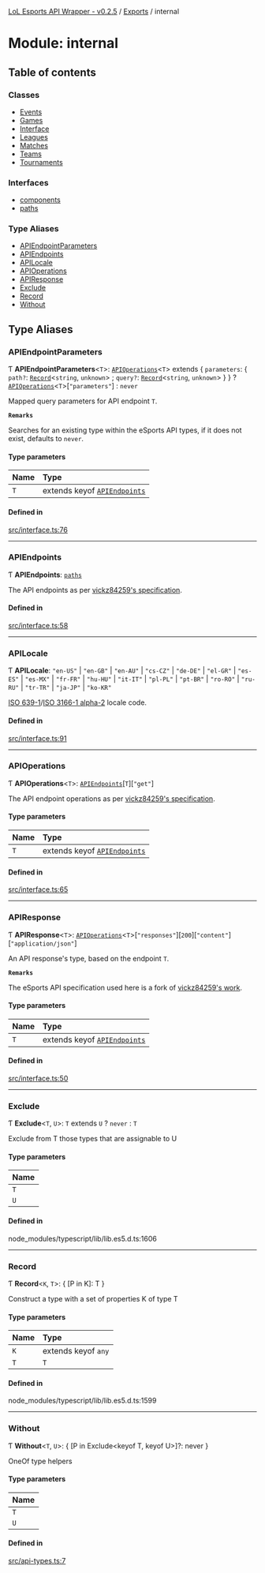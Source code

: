[LoL Esports API Wrapper - v0.2.5](../README.md) / [Exports](../modules.md) / internal

# Module: internal

## Table of contents

### Classes

- [Events](../classes/internal.Events.md)
- [Games](../classes/internal.Games.md)
- [Interface](../classes/internal.Interface.md)
- [Leagues](../classes/internal.Leagues.md)
- [Matches](../classes/internal.Matches.md)
- [Teams](../classes/internal.Teams.md)
- [Tournaments](../classes/internal.Tournaments.md)

### Interfaces

- [components](../interfaces/internal.components.md)
- [paths](../interfaces/internal.paths.md)

### Type Aliases

- [APIEndpointParameters](internal.md#apiendpointparameters)
- [APIEndpoints](internal.md#apiendpoints)
- [APILocale](internal.md#apilocale)
- [APIOperations](internal.md#apioperations)
- [APIResponse](internal.md#apiresponse)
- [Exclude](internal.md#exclude)
- [Record](internal.md#record)
- [Without](internal.md#without)

## Type Aliases

### APIEndpointParameters

Ƭ **APIEndpointParameters**<`T`\>: [`APIOperations`](internal.md#apioperations)<`T`\> extends { `parameters`: { `path?`: [`Record`](internal.md#record)<`string`, `unknown`\> ; `query?`: [`Record`](internal.md#record)<`string`, `unknown`\> } } ? [`APIOperations`](internal.md#apioperations)<`T`\>[``"parameters"``] : `never`

Mapped query parameters for API endpoint `T`.

**`Remarks`**

Searches for an existing type within the eSports API types, if it does not exist, defaults to `never`.

#### Type parameters

| Name | Type                                                     |
| :--- | :------------------------------------------------------- |
| `T`  | extends keyof [`APIEndpoints`](internal.md#apiendpoints) |

#### Defined in

[src/interface.ts:76](https://github.com/Viriatto/lol-esports-api/blob/f44700a/src/interface.ts#L76)

---

### APIEndpoints

Ƭ **APIEndpoints**: [`paths`](../interfaces/internal.paths.md)

The API endpoints as per [vickz84259's specification](https://vickz84259.github.io/lolesports-api-docs/).

#### Defined in

[src/interface.ts:58](https://github.com/Viriatto/lol-esports-api/blob/f44700a/src/interface.ts#L58)

---

### APILocale

Ƭ **APILocale**: `"en-US"` \| `"en-GB"` \| `"en-AU"` \| `"cs-CZ"` \| `"de-DE"` \| `"el-GR"` \| `"es-ES"` \| `"es-MX"` \| `"fr-FR"` \| `"hu-HU"` \| `"it-IT"` \| `"pl-PL"` \| `"pt-BR"` \| `"ro-RO"` \| `"ru-RU"` \| `"tr-TR"` \| `"ja-JP"` \| `"ko-KR"`

[ISO 639-1](https://en.wikipedia.org/wiki/ISO_639-1)/[ISO 3166-1 alpha-2](https://en.wikipedia.org/wiki/ISO_3166-1_alpha-2) locale code.

#### Defined in

[src/interface.ts:91](https://github.com/Viriatto/lol-esports-api/blob/f44700a/src/interface.ts#L91)

---

### APIOperations

Ƭ **APIOperations**<`T`\>: [`APIEndpoints`](internal.md#apiendpoints)[`T`][``"get"``]

The API endpoint operations as per [vickz84259's specification](https://vickz84259.github.io/lolesports-api-docs/).

#### Type parameters

| Name | Type                                                     |
| :--- | :------------------------------------------------------- |
| `T`  | extends keyof [`APIEndpoints`](internal.md#apiendpoints) |

#### Defined in

[src/interface.ts:65](https://github.com/Viriatto/lol-esports-api/blob/f44700a/src/interface.ts#L65)

---

### APIResponse

Ƭ **APIResponse**<`T`\>: [`APIOperations`](internal.md#apioperations)<`T`\>[`"responses"`][``200``][`"content"`][``"application/json"``]

An API response's type, based on the endpoint `T`.

**`Remarks`**

The eSports API specification used here is a fork of [vickz84259's work](https://vickz84259.github.io/lolesports-api-docs/).

#### Type parameters

| Name | Type                                                     |
| :--- | :------------------------------------------------------- |
| `T`  | extends keyof [`APIEndpoints`](internal.md#apiendpoints) |

#### Defined in

[src/interface.ts:50](https://github.com/Viriatto/lol-esports-api/blob/f44700a/src/interface.ts#L50)

---

### Exclude

Ƭ **Exclude**<`T`, `U`\>: `T` extends `U` ? `never` : `T`

Exclude from T those types that are assignable to U

#### Type parameters

| Name |
| :--- |
| `T`  |
| `U`  |

#### Defined in

node_modules/typescript/lib/lib.es5.d.ts:1606

---

### Record

Ƭ **Record**<`K`, `T`\>: { [P in K]: T }

Construct a type with a set of properties K of type T

#### Type parameters

| Name | Type                |
| :--- | :------------------ |
| `K`  | extends keyof `any` |
| `T`  | `T`                 |

#### Defined in

node_modules/typescript/lib/lib.es5.d.ts:1599

---

### Without

Ƭ **Without**<`T`, `U`\>: { [P in Exclude<keyof T, keyof U\>]?: never }

OneOf type helpers

#### Type parameters

| Name |
| :--- |
| `T`  |
| `U`  |

#### Defined in

[src/api-types.ts:7](https://github.com/Viriatto/lol-esports-api/blob/f44700a/src/api-types.ts#L7)
